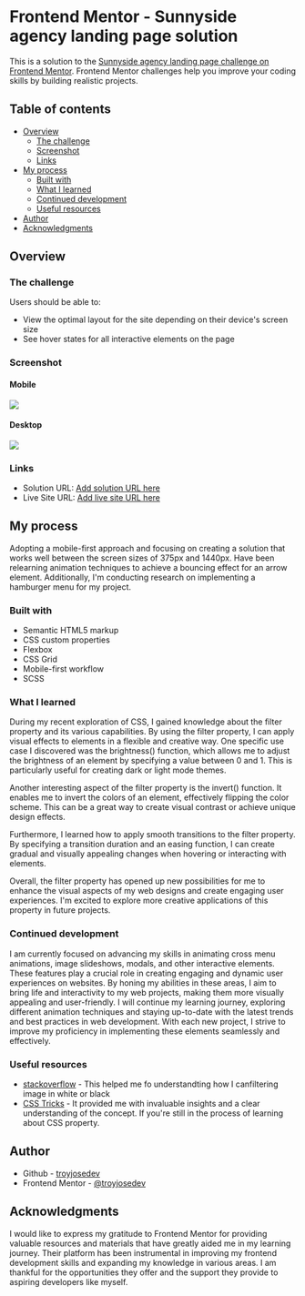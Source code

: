 # Frontend Mentor - Sunnyside agency landing page solution

This is a solution to the [Sunnyside agency landing page challenge on Frontend Mentor](https://www.frontendmentor.io/challenges/sunnyside-agency-landing-page-7yVs3B6ef). Frontend Mentor challenges help you improve your coding skills by building realistic projects.

## Table of contents

- [Overview](#overview)
  - [The challenge](#the-challenge)
  - [Screenshot](#screenshot)
  - [Links](#links)
- [My process](#my-process)
  - [Built with](#built-with)
  - [What I learned](#what-i-learned)
  - [Continued development](#continued-development)
  - [Useful resources](#useful-resources)
- [Author](#author)
- [Acknowledgments](#acknowledgments)

## Overview

### The challenge

Users should be able to:

- View the optimal layout for the site depending on their device's screen size
- See hover states for all interactive elements on the page

### Screenshot
#### Mobile
![](./images/Screenshot_Mobile.png)
#### Desktop
![](./images/Screenshot_Desktop.png)


### Links

- Solution URL: [Add solution URL here](https://your-solution-url.com)
- Live Site URL: [Add live site URL here](https://your-live-site-url.com)

## My process
  Adopting a mobile-first approach and focusing on creating a solution that works well between the screen sizes of 375px and 1440px. Have been relearning animation techniques to achieve a bouncing effect for an arrow element. Additionally, I'm conducting research on implementing a hamburger menu for my project.

### Built with

- Semantic HTML5 markup
- CSS custom properties
- Flexbox
- CSS Grid
- Mobile-first workflow
- SCSS

### What I learned

  During my recent exploration of CSS, I gained knowledge about the filter property and its various capabilities. By using the filter property, I can apply visual effects to elements in a flexible and creative way. One specific use case I discovered was the brightness() function, which allows me to adjust the brightness of an element by specifying a value between 0 and 1. This is particularly useful for creating dark or light mode themes.

  Another interesting aspect of the filter property is the invert() function. It enables me to invert the colors of an element, effectively flipping the color scheme. This can be a great way to create visual contrast or achieve unique design effects.

  Furthermore, I learned how to apply smooth transitions to the filter property. By specifying a transition duration and an easing function, I can create gradual and visually appealing changes when hovering or interacting with elements.

  Overall, the filter property has opened up new possibilities for me to enhance the visual aspects of my web designs and create engaging user experiences. I'm excited to explore more creative applications of this property in future projects.

### Continued development

  I am currently focused on advancing my skills in animating cross menu animations, image slideshows, modals, and other interactive elements. These features play a crucial role in creating engaging and dynamic user experiences on websites. By honing my abilities in these areas, I aim to bring life and interactivity to my web projects, making them more visually appealing and user-friendly. I will continue my learning journey, exploring different animation techniques and staying up-to-date with the latest trends and best practices in web development. With each new project, I strive to improve my proficiency in implementing these elements seamlessly and effectively.

### Useful resources

- [stackoverflow](https://stackoverflow.com/questions/24224112/css-filter-make-color-image-with-transparency-white) - This helped me fo understandting how I canfiltering image in white or black
- [CSS Tricks](https://css-tricks.com/) -  It provided me with invaluable insights and a clear understanding of the concept. If you're still in the process of learning about CSS property.

## Author

- Github - [troyjosedev ](https://github.com/troyjosedev)
- Frontend Mentor - [@troyjosedev](https://www.frontendmentor.io/home)

## Acknowledgments

  I would like to express my gratitude to Frontend Mentor for providing valuable resources and materials that have greatly aided me in my learning journey. Their platform has been instrumental in improving my frontend development skills and expanding my knowledge in various areas. I am thankful for the opportunities they offer and the support they provide to aspiring developers like myself.
